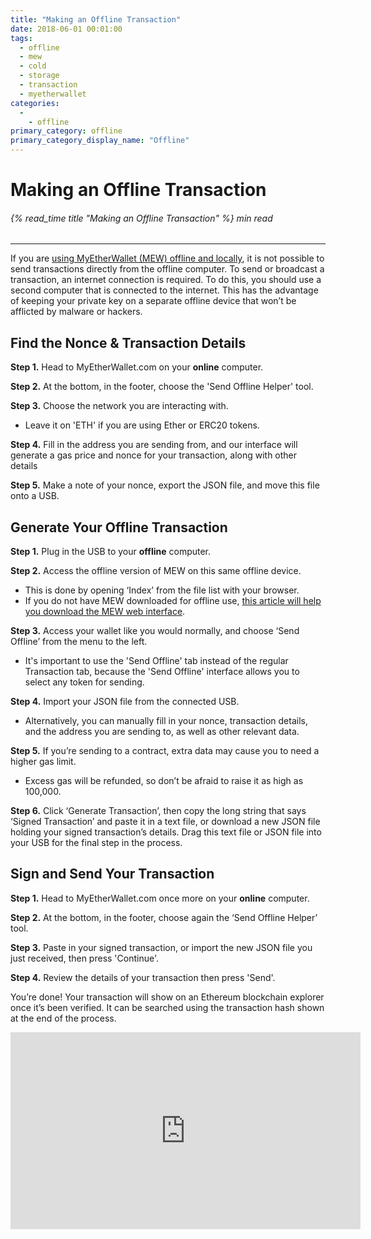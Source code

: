 ```yaml
---
title: "Making an Offline Transaction"
date: 2018-06-01 00:01:00
tags:
  - offline
  - mew
  - cold
  - storage
  - transaction
  - myetherwallet
categories:
  - 
    - offline
primary_category: offline
primary_category_display_name: "Offline"
---
```


# **Making an Offline Transaction**

###### {% read_time title "Making an Offline Transaction" %} min read

* * *

If you are [using MyEtherWallet (MEW) offline and locally](/@@@@@@/offline/using-mew-offline/), it is not possible to send transactions directly from the offline computer. To send or broadcast a transaction, an internet connection is required. To do this, you should use a second computer that is connected to the internet. This has the advantage of keeping your private key on a separate offline device that won’t be afflicted by malware or hackers.

## **Find the Nonce & Transaction Details**

**Step 1.** Head to MyEtherWallet.com on your **online** computer.

**Step 2.** At the bottom, in the footer, choose the 'Send Offline Helper' tool.

**Step 3.** Choose the network you are interacting with.

-   Leave it on 'ETH' if you are using Ether or ERC20 tokens.

**Step 4.** Fill in the address you are sending from, and our interface will generate a gas price and nonce for your transaction, along with other details

**Step 5.** Make a note of your nonce, export the JSON file, and move this file onto a USB.

## **Generate Your Offline Transaction**

**Step 1.** Plug in the USB to your **offline** computer.

**Step 2.** Access the offline version of MEW on this same offline device.

-   This is done by opening ‘Index’ from the file list with your browser.
-   If you do not have MEW downloaded for offline use, [this article will help you download the MEW web interface](/@@@@@@/offline/using-mew-offline/).

**Step 3.** Access your wallet like you would normally, and choose ‘Send Offline’ from the menu to the left.

- It's important to use the 'Send Offline' tab instead of the regular Transaction tab, because the 'Send Offline' interface allows you to select any token for sending.

**Step 4.** Import your JSON file from the connected USB.

-   Alternatively, you can manually fill in your nonce, transaction details, and the address you are sending to, as well as other relevant data.

**Step 5.** If you’re sending to a contract, extra data may cause you to need a higher gas limit.

-   Excess gas will be refunded, so don’t be afraid to raise it as high as 100,000.

**Step 6.** Click ‘Generate Transaction’, then copy the long string that says ‘Signed Transaction’ and paste it in a text file, or download a new JSON file holding your signed transaction’s details. Drag this text file or JSON file into your USB for the final step in the process.

## **Sign and Send Your Transaction**

**Step 1.** Head to MyEtherWallet.com once more on your **online** computer.

**Step 2.** At the bottom, in the footer, choose again the ‘Send Offline Helper’ tool.

**Step 3.** Paste in your signed transaction, or import the new JSON file you just received, then press 'Continue'.

**Step 4.** Review the details of your transaction then press 'Send'. <br>

You’re done! Your transaction will show on an Ethereum blockchain explorer once it’s been verified. It can be searched using the transaction hash shown at the end of the process.

<div class="youtube-video">
<iframe width="560" height="315" src="https://www.youtube.com/embed/9_6EU1QPU0k" frameborder="0" allow="accelerometer; autoplay; encrypted-media; gyroscope; picture-in-picture" allowfullscreen></iframe>
</div>

